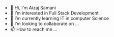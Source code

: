 - 👋 Hi, I’m Aizaj Samani
- 👀 I’m interested in Full Stack Development
- 🌱 I’m currently learning IT in computer Science
- 💞️ I’m looking to collaborate on ...
- 📫 How to reach me ...

<!---
Aizaj506/Aizaj506 is a ✨ special ✨ repository because its `README.md` (this file) appears on your GitHub profile.
You can click the Preview link to take a look at your changes.
--->
